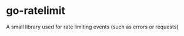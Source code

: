 go-ratelimit
============

A small library used for rate limiting events (such as errors or requests)
